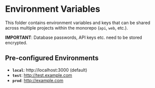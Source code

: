 # Environment Variables

This folder contains environment variables and keys that can be shared across
multiple projects within the monorepo (`api`, `web`, etc.).

**IMPORTANT**: Database passwords, API keys etc. need to be stored encrypted.

## Pre-configured Environments

- **`local`**: http://localhost:3000 (default)
- **`test`**: http://test.example.com
- **`prod`**: http://example.com
